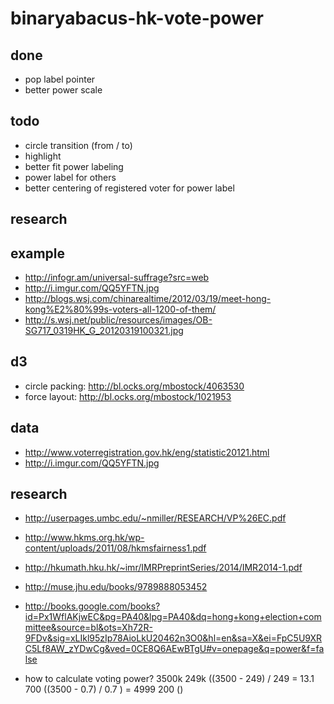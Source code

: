 # binaryabacus-hk-vote-power

>

## done

- pop label pointer
- better power scale

## todo

- circle transition (from / to)
- highlight
- better fit power labeling
- power label for others
- better centering of registered voter for power label

## research


## example

- http://infogr.am/universal-suffrage?src=web
- http://i.imgur.com/QQ5YFTN.jpg
- http://blogs.wsj.com/chinarealtime/2012/03/19/meet-hong-kong%E2%80%99s-voters-all-1200-of-them/
- http://s.wsj.net/public/resources/images/OB-SG717_0319HK_G_20120319100321.jpg


## d3
- circle packing: http://bl.ocks.org/mbostock/4063530
- force layout: http://bl.ocks.org/mbostock/1021953

## data
- http://www.voterregistration.gov.hk/eng/statistic20121.html
- http://i.imgur.com/QQ5YFTN.jpg

## research

- http://userpages.umbc.edu/~nmiller/RESEARCH/VP%26EC.pdf
- http://www.hkms.org.hk/wp-content/uploads/2011/08/hkmsfairness1.pdf
- http://hkumath.hku.hk/~imr/IMRPreprintSeries/2014/IMR2014-1.pdf
- http://muse.jhu.edu/books/9789888053452
- http://books.google.com/books?id=Px1WflAKjwEC&pg=PA40&lpg=PA40&dq=hong+kong+election+committee&source=bl&ots=Xh72R-9FDv&sig=xLIkl95zIp78AioLkU20462n3O0&hl=en&sa=X&ei=FpC5U9XRC5Lf8AW_zYDwCg&ved=0CE8Q6AEwBTgU#v=onepage&q=power&f=false

- how to calculate voting power?
3500k
249k ((3500 - 249) / 249 = 13.1
700 ((3500 - 0.7) / 0.7 ) = 4999
200 ()
